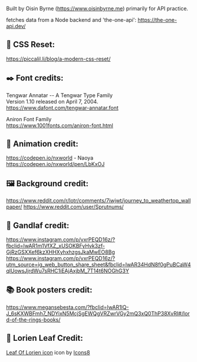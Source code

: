 
Built by Oisin Byrne (https://www.oisinbyrne.me) primarily for API practice.

fetches data from a Node backend and 'the-one-api':
https://the-one-api.dev/


## :art: CSS Reset:
https://piccalil.li/blog/a-modern-css-reset/


## :black_nib: Font credits:

Tengwar Annatar -- A Tengwar Type Family\
Version 1.10 released on April 7, 2004.\
https://www.dafont.com/tengwar-annatar.font

Aniron Font Family\
https://www.1001fonts.com/aniron-font.html


## :movie_camera: Animation credit:
https://codepen.io/nxworld - Naoya\
https://codepen.io/nxworld/pen/LbKxOJ


## :framed_picture: Background credit:
https://www.reddit.com/r/lotr/comments/7iwjwt/journey_to_weathertop_wallpaper/
https://www.reddit.com/user/Sprutnums/


## :older_man: Gandlaf credit:
https://www.instagram.com/p/vxrPEQD16z/?fbclid=IwAR1m1VfXZ_xUSOKBFyHvk3zf-GjRzGSXXef6kzXHHXyhxhzgsJkaMwEO8Bg
https://www.instagram.com/p/vxrPEQD16z/?utm_source=ig_web_button_share_sheet&fbclid=IwAR34HdN8f0gPuBCaW4qlUowsJjrdWu7sRHC1iEAjAxjbM_7T14t6NOGhG3Y


## :books: Book posters credit:
https://www.megansebesta.com/?fbclid=IwAR1lQ-J_6sKXWBFmh7_NDYixN5McjSgEWQgVRZwrVGy2mQ3xQ0ThP38XvRI#/lord-of-the-rings-books/


## :leaves: Lorien Leaf Credit:
<a target="_blank" href="undefined/icons/set/leaf-of-lorien">Leaf Of Lorien icon</a> icon by <a target="_blank" href="">Icons8</a>